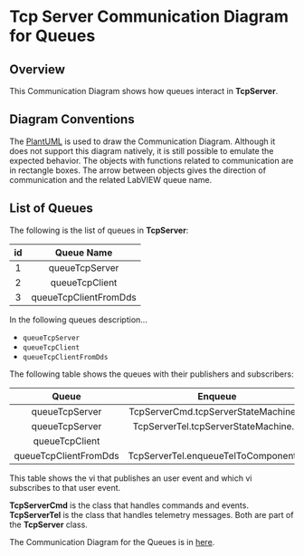 # Tcp Server Communication Diagram for Queues

## Overview

This Communication Diagram shows how queues interact in **TcpServer**.

## Diagram Conventions

The [PlantUML](https://plantuml.com) is used to draw the Communication Diagram.
Although it does not support this diagram natively, it is still possible to emulate the expected behavior.
The objects with functions related to communication are in rectangle boxes.
The arrow between objects gives the direction of communication and the related LabVIEW queue name.

## List of Queues

The following is the list of queues in **TcpServer**:

| id | Queue Name |
|:--:|:----------:|
| 1  | queueTcpServer    |
| 2  | queueTcpClient    |
| 3  | queueTcpClientFromDds    |

In the following queues description...

- `queueTcpServer`
- `queueTcpClient`
- `queueTcpClientFromDds`

The following table shows the queues with their publishers and subscribers:

| Queue | Enqueue | Dequeue |
|:--------:|:----------:|:-----------:|
| queueTcpServer  | TcpServerCmd.tcpServerStateMachine&#46;vi   | TcpServerCmd.tcpServerCallBack&#46;vi     |
| queueTcpServer  | TcpServerTel.tcpServerStateMachine&#46;vi   | TcpServerTel.tcpServerCallBack&#46;vi     |
| queueTcpClient  |    | TcpServerBase.tcpServerSenderLoop&#46;vi     |
| queueTcpClientFromDds  | TcpServerTel.enqueueTelToComponent&#46;vi   | TcpServerTel.getTel&#46;vi     |

This table shows the vi that publishes an user event and which vi subscribes to that user event.

**TcpServerCmd** is the class that handles commands and events.
**TcpServerTel** is the class that handles telemetry messages.
Both are part of the **TcpServer** class.

The Communication Diagram for the Queues is in [here](../doc/uml/queues.uml).
